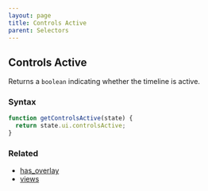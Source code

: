 ```yaml
---
layout: page
title: Controls Active
parent: Selectors
---
```


## Controls Active

Returns a `boolean` indicating whether the timeline is active.

### Syntax

```js
function getControlsActive(state) {
  return state.ui.controlsActive;
}
```

### Related

- [has_overlay](./has_overlay.md)
- [views](./views.md)
